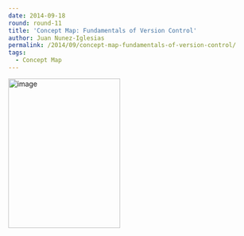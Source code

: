 ```yaml
---
date: 2014-09-18
round: round-11
title: 'Concept Map: Fundamentals of Version Control'
author: Juan Nunez-Iglesias
permalink: /2014/09/concept-map-fundamentals-of-version-control/
tags:
  - Concept Map
---
```

[<img class="alignnone size-medium wp-image-8853" alt="image" src="http://teaching.software-carpentry.org/wp-content/uploads/2014/09/image-225x300.jpg" width="225" height="300" />][1]

 [1]: http://teaching.software-carpentry.org/wp-content/uploads/2014/09/image.jpg
